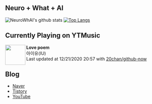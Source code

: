 ## Neuro + What + AI

![NeuroWhAI's github stats](https://github-readme-stats.vercel.app/api?username=neurowhai&count_private=true&show_icons=true)
[![Top Langs](https://github-readme-stats.vercel.app/api/top-langs/?username=neurowhai&layout=compact)](https://github.com/anuraghazra/github-readme-stats)

## Currently Playing on YTMusic

[<img align="left" height="65" src="https://lh3.googleusercontent.com/_5TTU4Ynk4s22WxAmjwRRJfG8FQBzOhgCZFchPMW7OLhtf2Ig5PCR80ipsQoCzFaQGU9Ar3UCLelKnp8">](https://music.youtube.com/channel/UCTUR0sVEkD8T5MlSHqgaI_Q)

**Love poem**  
아이유(IU)  
Last updated at 12/21/2020 20:57 with [20chan/github-now](https://github.com/20chan/github-now)

## Blog

- [Naver](http://blog.naver.com/neurowhai)
- [Tistory](http://neurowhai.tistory.com/)
- [YouTube](https://www.youtube.com/channel/UCB_v1xU6laBHOeH6z4L-Mtw)
